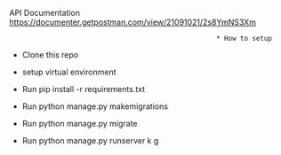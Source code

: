 API Documentation https://documenter.getpostman.com/view/21091021/2s8YmNS3Xm

                                                        * How to setup

- Clone this repo

- setup virtual environment

- Run pip install -r requirements.txt
- Run python manage.py makemigrations
- Run python manage.py migrate
- Run python manage.py runserver
k
g